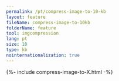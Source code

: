 ```yaml
---
permalink: /pt/compress-image-to-10-kb
layout: feature
fileName: compress-image-to-10kb
folderName: feature
tool: imgcompression
lang: pt
size: 10
type: kb
nointernationalization: true
---
```

{%- include compress-image-to-X.html -%}       
